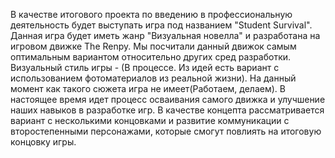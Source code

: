 В качестве итогового проекта по введению в профессиональную деятельность будет выступать игра под названием "Student Survival". Данная игра будет иметь жанр "Визуальная новелла" и разработана на игровом движке The Renpy. Мы посчитали данный движок самым оптимальным вариантом относительно других сред разработки. Визуальный стиль игры - (В процессе. Из идей есть вариант с использованием фотоматериалов из реальной жизни). На данный момент как такого сюжета игра не имеет(Работаем, делаем). В настоящее время идет процесс осваивания самого движка и улучшение наших навыков в разработке игр. В качестве концепта рассматривается вариант с несколькими концовками и развитие коммуникации с второстепенными персонажами, которые смогут повлиять на итоговую концовку игры.
